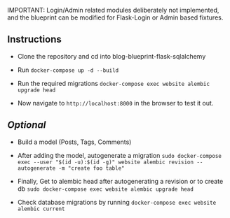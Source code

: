 IMPORTANT: 
Login/Admin related modules deliberately not implemented, and the blueprint can be modified for Flask-Login or Admin based fixtures.
## Instructions
* Clone the repository and cd into blog-blueprint-flask-sqlalchemy

* Run ```docker-compose up -d --build```

* Run the required migrations ```docker-compose exec website alembic upgrade head```

* Now navigate to ```http://localhost:8000``` in the browser to test it out.

## *Optional*
* Build a model (Posts, Tags, Comments)

* After adding the model, autogenerate a migration ```sudo docker-compose exec --user "$(id -u):$(id -g)" website alembic revision --autogenerate -m "create foo table"```

* Finally, Get to alembic head after autogenerating a revision or to create db ```sudo docker-compose exec website alembic upgrade head```

* Check database migrations by running ```docker-compose exec website alembic current```
